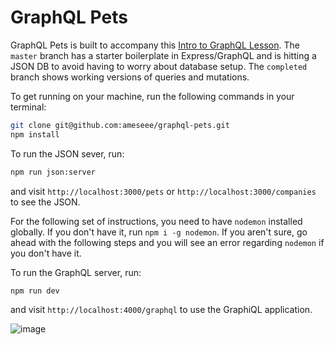 # GraphQL Pets 

GraphQL Pets is built to accompany this [Intro to GraphQL Lesson](http://backend.turing.io/module4/lessons/intro-to-graphql). The `master` branch has a starter boilerplate in Express/GraphQL and is hitting a JSON DB to avoid having to worry about database setup. The `completed` branch shows working versions of queries and mutations. 

To get running on your machine, run the following commands in your terminal:

```bash
git clone git@github.com:ameseee/graphql-pets.git
npm install 
```

To run the JSON sever, run:
```bash
npm run json:server
```
and visit `http://localhost:3000/pets` or `http://localhost:3000/companies` to see the JSON.



For the following set of instructions, you need to have `nodemon` installed globally. If you don't have it, run `npm i -g nodemon`. If you aren't sure, go ahead with the following steps and you will see an error regarding `nodemon` if you don't have it. 

To run the GraphQL server, run:
```bash
npm run dev
```
and visit `http://localhost:4000/graphql` to use the GraphiQL application.


![image](https://user-images.githubusercontent.com/25447342/45267495-b7cb9a00-b42a-11e8-892a-c6219719eeb1.png)
